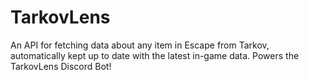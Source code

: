 # TarkovLens

An API for fetching data about any item in Escape from Tarkov, automatically kept up to date with the latest in-game data. Powers the TarkovLens Discord Bot!
